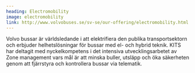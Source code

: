 ```yaml
---
heading: Electromobility
image: electromobility
link: http://www.volvobuses.se/sv-se/our-offering/electromobility.html
---
```

Volvo bussar är världsledande i att elektrifiera den publika transportsektorn och erbjuder helhetslösningar för bussar med el- och hybrid teknik. KITS har deltagit med nyckelkompetens i det intensiva utvecklingsarbetet av Zone management vars mål är att minska buller, utsläpp och öka säkerheten genom att fjärrstyra och kontrollera bussar via telematik.
